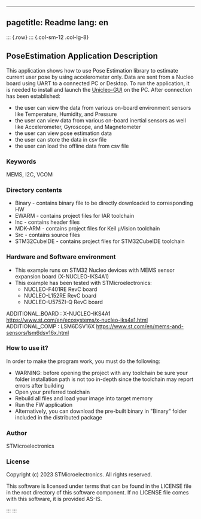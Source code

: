 
---
pagetitle: Readme
lang: en
---
::: {.row}
::: {.col-sm-12 .col-lg-8}


## <b>PoseEstimation Application Description</b>

This application shows how to use Pose Estimation library to estimate current user pose by using accelerometer only.
Data are sent from a Nucleo board using UART to a connected PC or Desktop.
To run the application, it is needed to install and launch the [Unicleo-GUI](https://www.st.com/content/st_com/en/products/development-tools/software-development-tools/sensor-software-development-tools/unicleo-gui.html) on the PC.
After connection has been established:

  - the user can view the data from various on-board environment sensors like Temperature, Humidity, and Pressure
  - the user can view data from various on-board inertial sensors as well like Accelerometer, Gyroscope, and Magnetometer
  - the user can view pose estimation data
  - the user can store the data in csv file
  - the user can load the offline data from csv file


### <b>Keywords</b>

MEMS, I2C, VCOM


### <b>Directory contents</b>

  - Binary - contains binary file to be directly downloaded to corresponding HW
  - EWARM - contains project files for IAR toolchain
  - Inc - contains header files
  - MDK-ARM - contains project files for Keil µVision toolchain
  - Src - contains source files
  - STM32CubeIDE - contains project files for STM32CubeIDE toolchain


### <b>Hardware and Software environment</b>

  - This example runs on STM32 Nucleo devices with MEMS sensor expansion board (X-NUCLEO-IKS4A1)
  - This example has been tested with STMicroelectronics:
    - NUCLEO-F401RE RevC board
    - NUCLEO-L152RE RevC board
    - NUCLEO-U575ZI-Q RevC board


ADDITIONAL_BOARD : X-NUCLEO-IKS4A1 https://www.st.com/en/ecosystems/x-nucleo-iks4a1.html
ADDITIONAL_COMP : LSM6DSV16X https://www.st.com/en/mems-and-sensors/lsm6dsv16x.html


### <b>How to use it?</b>

In order to make the program work, you must do the following:

  - WARNING: before opening the project with any toolchain be sure your folder installation path is not too in-depth since the toolchain may report errors after building
  - Open your preferred toolchain
  - Rebuild all files and load your image into target memory
  - Run the FW application
  - Alternatively, you can download the pre-built binary in "Binary" folder included in the distributed package


### <b>Author</b>

STMicroelectronics


### <b>License</b>

Copyright (c) 2023 STMicroelectronics.
All rights reserved.

This software is licensed under terms that can be found in the LICENSE file in the root directory of this software component.
If no LICENSE file comes with this software, it is provided AS-IS.

:::
:::

